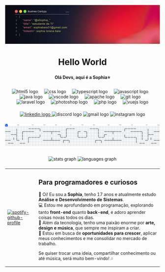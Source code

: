 <img src="imagens/banner.png" alt= "banner"/>

<h1 align="center">Hello World</h1>

###

<h4 align="center">Olá Devs, aqui é a Sophia⭐</h4>

###

<div align="center">
  <img src="https://cdn.jsdelivr.net/gh/devicons/devicon/icons/html5/html5-plain.svg" height="60" alt="html5 logo"  />
  <img width="12" />
  <img src="https://cdn.jsdelivr.net/gh/devicons/devicon/icons/css3/css3-plain.svg" height="60" alt="css logo"  />
  <img width="12" />
  <img src="https://cdn.jsdelivr.net/gh/devicons/devicon/icons/typescript/typescript-plain.svg" height="60" alt="typescript logo"  />
  <img width="12" />
  <img src="https://cdn.jsdelivr.net/gh/devicons/devicon/icons/javascript/javascript-plain.svg" height="60" alt="javascript logo"  />
  <img width="12" />
  <img src="https://cdn.jsdelivr.net/gh/devicons/devicon/icons/java/java-original.svg" height="60" alt="java logo"  />
  <img width="12" />
  <img src="https://cdn.jsdelivr.net/gh/devicons/devicon/icons/vscode/vscode-original.svg" height="60" alt="vscode logo"  />
  <img width="12" />
  <img src="https://cdn.jsdelivr.net/gh/devicons/devicon/icons/apache/apache-original.svg" height="60" alt="apache logo"  />
  <img width="12" />
  <img src="https://cdn.jsdelivr.net/gh/devicons/devicon/icons/git/git-original.svg" height="60" alt="git logo"  />
  <img width="12" />
  <img src="https://cdn.jsdelivr.net/gh/devicons/devicon/icons/laravel/laravel-original.svg" height="60" alt="laravel logo"  />
  <img width="12" />
  <img src="https://cdn.jsdelivr.net/gh/devicons/devicon/icons/photoshop/photoshop-plain.svg" height="60" alt="photoshop logo"  />
  <img width="12" />
  <img src="https://cdn.jsdelivr.net/gh/devicons/devicon/icons/php/php-original.svg" height="60" alt="php logo"  />
  <img width="12" />
  <img src="https://cdn.jsdelivr.net/gh/devicons/devicon/icons/vuejs/vuejs-original.svg" height="60" alt="vuejs logo"  />
</div>

###

<div align="center">
  <a href="https://www.linkedin.com/in/sophia-lorena-baia-1a7a14377/" target="_blank">
    <img src="https://img.shields.io/static/v1?message=LinkedIn&logo=linkedin&label=&color=0077B5&logoColor=white&labelColor=&style=for-the-badge" height="25" alt="linkedin logo"  />
  </a>
  <img src="https://img.shields.io/static/v1?message=Discord&logo=discord&label=&color=7289DA&logoColor=white&labelColor=&style=for-the-badge" height="25" alt="discord logo"  />
  <img src="https://img.shields.io/static/v1?message=Gmail&logo=gmail&label=sophiabaia31@gmail.com&color=D14836&logoColor=white&labelColor=&style=for-the-badge" height="25" alt="gmail logo"  />
  <img src="https://img.shields.io/static/v1?message=Instagram&logo=instagram&label=@s0ophia_&color=E4405F&logoColor=white&labelColor=&style=for-the-badge" height="25" alt="instagram logo"  />
</div>

###

<picture>
  <source media="(prefers-color-scheme: dark)" srcset="https://raw.githubusercontent.com/Sophia044/Sophia044/output/pacman-contribution-graph-dark.svg">
  <source media="(prefers-color-scheme: light)" srcset="https://raw.githubusercontent.com/Sophia044/Sophia044/output/pacman-contribution-graph.svg">
  <img alt="pacman contribution graph" src="https://raw.githubusercontent.com/Sophia044/Sophia044/output/pacman-contribution-graph.svg">
</picture>



###

<div align="center">
  <img src="https://github-readme-stats.vercel.app/api?username=Sophia044&hide_title=false&hide_rank=false&show_icons=true&include_all_commits=true&count_private=true&disable_animations=false&theme=dracula&locale=en&hide_border=false&order=1" height="150" alt="stats graph"  />
  <img src="https://github-readme-stats.vercel.app/api/top-langs?username=Sophia044&locale=pt-br&hide_title=false&layout=compact&card_width=320&langs_count=5&theme=dracula&hide_border=false&order=2" height="150" alt="languages graph"  />
</div>

###
<table>
  <tr>
    <td>
      
[![spotify-github-profile](https://spotify-github-profile.kittinanx.com/api/view?uid=cobpggp3tzmmzb8gaq9kz4eo9&cover_image=true&theme=default&show_offline=false&background_color=121212&interchange=false )](https://github.com/kittinan/spotify-github-profile)

   </td>
   <td>
     
## Para programadores e curiosos
 👋 Oi! Eu sou a **Sophia**, tenho 17 anos e atualmente estudo **Análise e Desenvolvimento de Sistemas**.  
💻 Estou me aprofundando em programação, explorando tanto **front-end** quanto **back-end**, e adoro aprender coisas novas todos os dias.  
🎨 Além da tecnologia, tenho uma paixão enorme por **arte, design e música**, que sempre me inspiram a criar.  
🚀 Estou em busca de **oportunidades para crescer**, aplicar meus conhecimentos e me consolidar no mercado de trabalho.  

Se quiser trocar uma ideia, compartilhar conhecimento ou até música, será muito bem-vindo! 🎶  
   </td>
  </tr>
</table>



